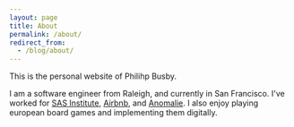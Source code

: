 ```yaml
---
layout: page
title: About
permalink: /about/
redirect_from:
  - /blog/about/
---
```


This is the personal website of Philihp Busby.

I am a software engineer from Raleigh, and currently in San Francisco. I've worked for [SAS Institute](https://sas.com), [Airbnb](https://airbnb.com), and [Anomalie](https://dressanomalie.com). I also enjoy playing european board games and implementing them digitally.
